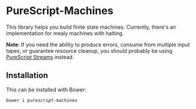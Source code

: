 # PureScript-Machines

This library helps you build finite state machines. Currently, there's an implementation for mealy machines with halting.

**Note**: If you need the ability to produce errors, consume from multiple input tapes, or guarantee resource cleanup, you should probably be using [PureScript Streams](http://github.com/purescript-contrib/purescript-streams) instead.

## Installation

This can be installed with Bower:

```shell
bower i purescript-machines
```